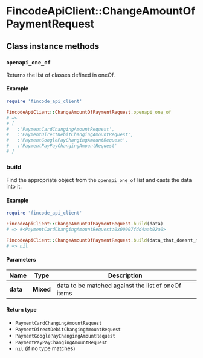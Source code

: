 # FincodeApiClient::ChangeAmountOfPaymentRequest

## Class instance methods

### `openapi_one_of`

Returns the list of classes defined in oneOf.

#### Example

```ruby
require 'fincode_api_client'

FincodeApiClient::ChangeAmountOfPaymentRequest.openapi_one_of
# =>
# [
#   :'PaymentCardChangingAmountRequest',
#   :'PaymentDirectDebitChangingAmountRequest',
#   :'PaymentGooglePayChangingAmountRequest',
#   :'PaymentPayPayChangingAmountRequest'
# ]
```

### build

Find the appropriate object from the `openapi_one_of` list and casts the data into it.

#### Example

```ruby
require 'fincode_api_client'

FincodeApiClient::ChangeAmountOfPaymentRequest.build(data)
# => #<PaymentCardChangingAmountRequest:0x00007fdd4aab02a0>

FincodeApiClient::ChangeAmountOfPaymentRequest.build(data_that_doesnt_match)
# => nil
```

#### Parameters

| Name | Type | Description |
| ---- | ---- | ----------- |
| **data** | **Mixed** | data to be matched against the list of oneOf items |

#### Return type

- `PaymentCardChangingAmountRequest`
- `PaymentDirectDebitChangingAmountRequest`
- `PaymentGooglePayChangingAmountRequest`
- `PaymentPayPayChangingAmountRequest`
- `nil` (if no type matches)

